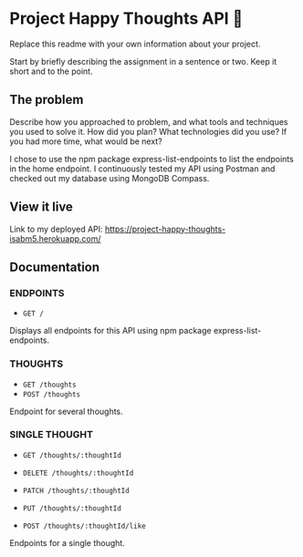 # Project Happy Thoughts API 💌

Replace this readme with your own information about your project.

Start by briefly describing the assignment in a sentence or two. Keep it short and to the point.

## The problem

Describe how you approached to problem, and what tools and techniques you used to solve it. How did you plan? What technologies did you use? If you had more time, what would be next?

I chose to use the npm package express-list-endpoints to list the endpoints in the home endpoint. I continuously tested my API using Postman and checked out my database using MongoDB Compass. 


## View it live

Link to my deployed API: https://project-happy-thoughts-isabm5.herokuapp.com/ 


## Documentation

### ENDPOINTS
- ```GET /```

Displays all endpoints for this API using npm package express-list-endpoints.

### THOUGHTS
- ```GET /thoughts```
- ```POST /thoughts```

Endpoint for several thoughts.

### SINGLE THOUGHT
- ```GET /thoughts/:thoughtId```
- ```DELETE /thoughts/:thoughtId```
- ```PATCH /thoughts/:thoughtId```
- ```PUT /thoughts/:thoughtId```

- ```POST /thoughts/:thoughtId/like```

Endpoints for a single thought.
